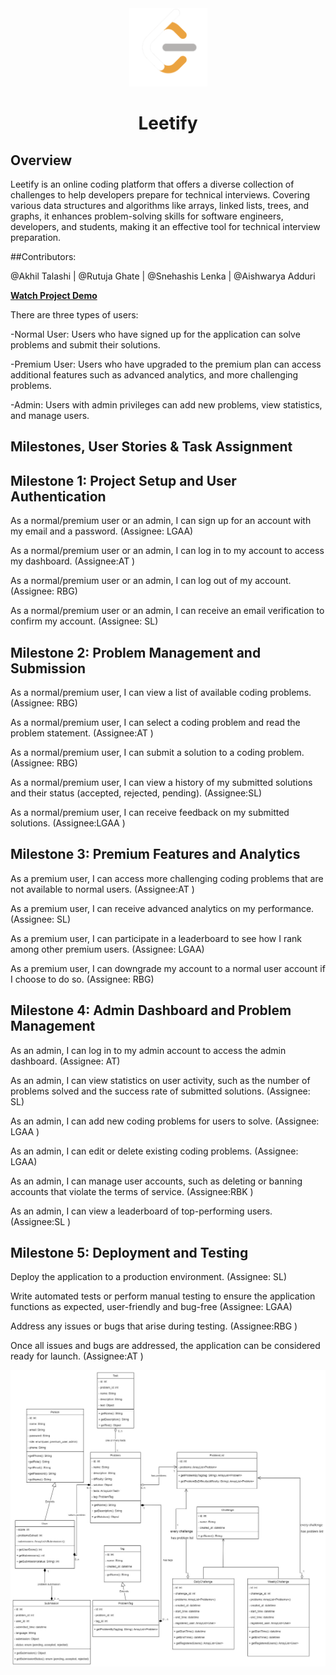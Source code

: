  <div align="center">
    <img src="/front-end/public/logo-main.png" alt="Vets Who Code" width="125px" />
 </div>
 
 <H1 align="center">Leetify</H1>

## Overview
Leetify is an online coding platform that offers a diverse collection of challenges to help developers prepare for technical interviews. Covering various data structures and algorithms like arrays, linked lists, trees, and graphs, it enhances problem-solving skills for software engineers, developers, and students, making it an effective tool for technical interview preparation.

##Contributors:

@Akhil Talashi | @Rutuja Ghate | @Snehashis Lenka | @Aishwarya Adduri

**[Watch Project Demo](https://www.youtube.com/watch?v=2YP86XvqiwE&t=8s)**


There are three types of users:

-Normal User: Users who have signed up for the application can solve problems and submit their solutions.

-Premium User: Users who have upgraded to the premium plan can access additional features such as advanced analytics, and more challenging problems.

-Admin: Users with admin privileges can add new problems, view statistics, and manage users.


## Milestones, User Stories & Task Assignment

## Milestone 1: Project Setup and User Authentication

As a normal/premium user or an admin, I can sign up for an account with my email and a password. (Assignee: LGAA)

As a normal/premium user or an admin, I can log in to my account to access my dashboard. (Assignee:AT )

As a normal/premium user or an admin, I can log out of my account. (Assignee: RBG)

As a normal/premium user or an admin, I can receive an email verification to confirm my account. (Assignee: SL)

## Milestone 2: Problem Management and Submission

As a normal/premium user, I can view a list of available coding problems.  (Assignee: RBG)

As a normal/premium user, I can select a coding problem and read the problem statement.  (Assignee:AT )

As a normal/premium user, I can submit a solution to a coding problem.  (Assignee: RBG)

As a normal/premium user, I can view a history of my submitted solutions and their status (accepted, rejected, pending).  (Assignee:SL)

As a normal/premium user, I can receive feedback on my submitted solutions.  (Assignee:LGAA )

## Milestone 3: Premium Features and Analytics

As a premium user, I can access more challenging coding problems that are not available to normal users.  (Assignee:AT )

As a premium user, I can receive advanced analytics on my performance.  (Assignee: SL)

As a premium user, I can participate in a leaderboard to see how I rank among other premium users.  (Assignee: LGAA)

As a premium user, I can downgrade my account to a normal user account if I choose to do so.  (Assignee: RBG)

## Milestone 4: Admin Dashboard and Problem Management

As an admin, I can log in to my admin account to access the admin dashboard.  (Assignee: AT)

As an admin, I can view statistics on user activity, such as the number of problems solved and the success rate of submitted solutions.  (Assignee: SL)

As an admin, I can add new coding problems for users to solve.  (Assignee: LGAA )

As an admin, I can edit or delete existing coding problems.  (Assignee: LGAA)

As an admin, I can manage user accounts, such as deleting or banning accounts that violate the terms of service.  (Assignee:RBK )

As an admin, I can view a leaderboard of top-performing users.  (Assignee:SL )

## Milestone 5: Deployment and Testing

Deploy the application to a production environment.  (Assignee: SL)

Write automated tests or perform manual testing to ensure the application functions as expected, user-friendly and bug-free  (Assignee: LGAA)

Address any issues or bugs that arise during testing.  (Assignee:RBG )


Once all issues and bugs are addressed, the application can be considered ready for launch.  (Assignee:AT )

![model](modelDiag.jpeg)







